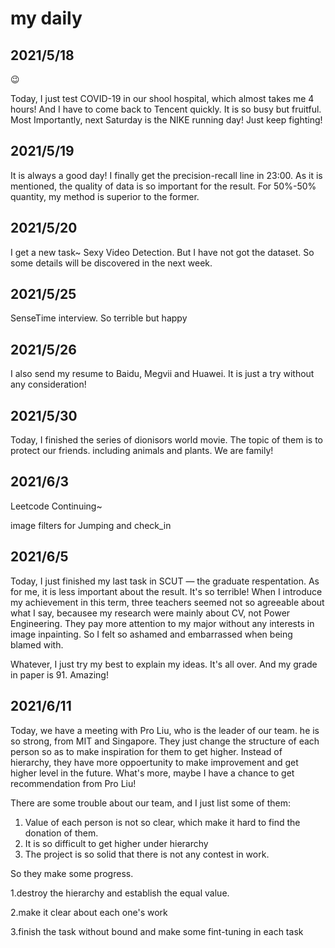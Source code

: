 # my daily


## 2021/5/18

😉

Today, I just test COVID-19 in our shool hospital, which almost takes me 4 hours! And I have to come back to Tencent quickly. It is so busy but fruitful. Most Importantly, next Saturday is the NIKE running day! Just keep fighting!

## 2021/5/19

It is always a good day! I finally get the precision-recall line in 23:00. As it is mentioned, the quality of data is so important for the result. For 50%-50% quantity, my method is superior to the former.

## 2021/5/20

I get a new task~ Sexy Video Detection. But I have not got the dataset. So some details will be discovered in the next week.

## 2021/5/25

SenseTime interview. So terrible but happy

## 2021/5/26

I also send my resume to Baidu, Megvii and Huawei. It is just a try without any consideration!

## 2021/5/30

Today, I finished the series of dionisors world movie. The topic of them is to protect our friends. including animals and plants. We are family!

## 2021/6/3

Leetcode Continuing~

image filters for Jumping and check_in

## 2021/6/5

Today, I just finished my last task in SCUT — the graduate respentation. As for me, it is less important about the result. It's so terrible! When I introduce my achievement in this term, three teachers seemed not so agreeable about what I say, becausee my research were mainly about CV, not Power Engineering. They pay more attention to my major without any interests in image inpainting. So I felt so ashamed and embarrassed when being blamed with.

Whatever,  I just try my best to explain my ideas. It's all over. And my grade in paper is 91. Amazing!

## 2021/6/11

Today, we have a meeting with Pro Liu, who is the leader of our team. he is so strong, from MIT and Singapore. They just change the structure of each person so as to make inspiration for them to get higher. Instead of hierarchy, they have more oppoertunity to make improvement and get higher level in the future. What's more, maybe I have a chance to get recommendation from Pro Liu!

There are some trouble about our team, and I just list some of them:

1. Value of each person is not so clear, which make it hard to find the donation of them.
2. It is so difficult to get higher under hierarchy
3. The project is so solid that there is not any contest in work.

So they make some progress.

1.destroy the hierarchy and establish the equal value.

2.make it clear about each one's work

3.finish the task without bound and make some fint-tuning in each task
